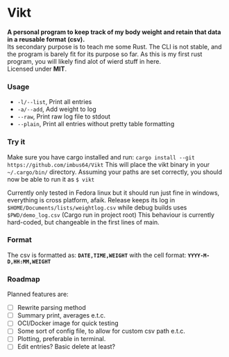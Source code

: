 # Vikt
**A personal program to keep track of my body weight and retain that data in a reusable format (csv).**  
Its secondary purpose is to teach me some Rust. 
The CLI is not stable, and the program is barely fit for its purpose so far.
As this is my first rust program, you will likely find alot of wierd stuff in here.  
Licensed under **MIT**.

### Usage
- `-l/--list`, Print all entries 
- `-a/--add`, Add weight to log
- `--raw`, Print raw log file to stdout
- `--plain`, Print all entries without pretty table formatting

### Try it
Make sure you have cargo installed and run:
`cargo install --git https://github.com/imbus64/Vikt`
This will place the vikt binary in your `~/.cargo/bin/` directory.
Assuming your paths are set correctly, you should now be able to run it as `$ vikt`
  
Currently only tested in Fedora linux but it should run just fine in windows, everything is cross platform, afaik.
Release keeps its log in `$HOME/Documents/lists/weightlog.csv` while debug builds uses `$PWD/demo_log.csv` (Cargo run in project root)
This behaviour is currently hard-coded, but changeable in the first lines of main.

### Format
The csv is formatted as:
**`DATE,TIME,WEIGHT`**
with the cell format:
**`YYYY-M-D,HH:MM,WEIGHT`**

### Roadmap
Planned features are:
- [ ] Rewrite parsing method
- [ ] Summary print, averages e.t.c.
- [ ] OCI/Docker image for quick testing
- [ ] Some sort of config file, to allow for custom csv path e.t.c.
- [ ] Plotting, preferable in terminal.
- [ ] Edit entries? Basic delete at least?
